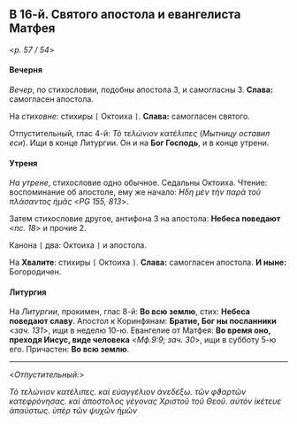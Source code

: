 ## В 16-й. Святого апостола и евангелиста Матфея

<*p. 57 / 54*>

#### Вечерня

*Вечер*, по стихословии, подобны апостола 3, и самогласны 3. **Слава:** самогласен апостола.   

На *стиховне*: стихиры `[` Октоиха `]`. **Слава:** самогласен святого.  

Отпустительный, глас 4-й: *Τὸ τελώνιον κατέλιπες* (*Мытницу оставил еси*). 
Ищи в конце Литургии. Он и на **Бог Господь**, и в конце утрени. 

#### Утреня

*На утрене*, стихословие одно обычное. Седальны Октоиха. 
Чтение: воспоминание об апостоле, ему же начало: *̓́Ηδη μὲν τὴν παρὰ τοῦ πλάσαντος ἡμᾶς* <*PG 155, 813*>.

Затем стихословие другое, антифона 3 на апостола: **Небеса поведают** <*пс. 18*> и прочие 2.    

Канона `[` два: Октоиха `]` и апостола. 

На **Хвалите**: стихиры `[` Октоиха `]`. **Слава:** самогласен апостола. **И ныне:** Богородичен.   

#### Литургия 

На *Литургии*, прокимен, глас 8-й: **Во всю землю**, стих: **Небеса поведают славу**. 
Апостол к Коринфянам: **Братие, Бог ны посланники** <*зач. 131*>, ищи в неделю 10-ю. 
Евангелие от Матфея: **Во время оно, преходя Иисус, виде человека** <*Мф.9:9; зач. 30*>, ищи в субботу 5-ю его.
Причастен: **Во всю землю**. 

---

<*Отпустительный:*>

*Τὸ τελώνιον κατέλιπες. καὶ εὐαγγέλιον ἀνεδέξω. τῶν φϑαρτῶν κατεφρόνησας. καὶ ἀποστολος γέγονας 
Χριστοῦ τοῦ Θεοῦ. αὐτὸν ἱκέτευε ἀπαύστως. ὑπὲρ τῶν ψυχῶν ἡμῶν*